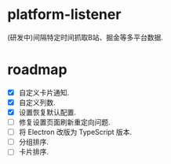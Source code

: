 # platform-listener
(研发中)间隔特定时间抓取B站、掘金等多平台数据.

# roadmap
 - [x] 自定义卡片通知.
 - [x] 自定义列数.
 - [x] 设置恢复默认配置.
 - [ ] 修复设置页面刷新重定向问题.
 - [ ] 将 Electron 改版为 TypeScript 版本.
 - [ ] 分组排序.
 - [ ] 卡片排序.
